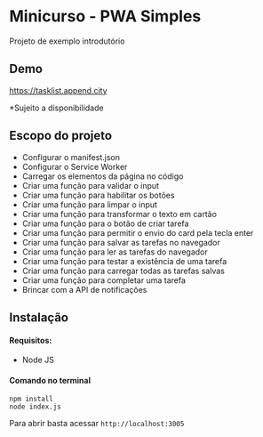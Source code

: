 # Minicurso - PWA Simples
Projeto de exemplo introdutório

## Demo

https://tasklist.append.city

*Sujeito a disponibilidade

## Escopo do projeto
- Configurar o manifest.json
-  Configurar o Service Worker
- Carregar os elementos da página no código
- Criar uma função para validar o input
- Criar uma função para habilitar os botões
- Criar uma função para limpar o input
- Criar uma função para transformar o texto em cartão
- Criar uma função para o botão de criar tarefa
- Criar uma função para permitir o envio do card pela tecla enter
- Criar uma função para salvar as tarefas no navegador
- Criar uma função para ler as tarefas do navegador
- Criar uma função para testar a existência de uma tarefa
- Criar uma função para carregar todas as tarefas salvas
- Criar uma função para completar uma tarefa
- Brincar com a API de notificações

## Instalação

#### Requisitos:

- Node JS

#### Comando no terminal
```
npm install
node index.js
```

Para abrir basta acessar `http://localhost:3005`